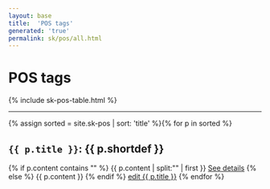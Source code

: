 ```yaml
---
layout: base
title:  'POS tags'
generated: 'true'
permalink: sk/pos/all.html
---
```


# POS tags

{% include sk-pos-table.html %}

----------

{% assign sorted = site.sk-pos | sort: 'title' %}{% for p in sorted %}
<a id="al-sk-pos/{{ p.title }}" class="al-dest"/>
<h2><code>{{ p.title }}</code>: {{ p.shortdef }}</h2>
{% if p.content contains "<!--details-->" %}    
{{ p.content | split:"<!--details-->" | first }}
<a href="{{ p.title }}" class="al-doc">See details</a>
{% else %}
{{ p.content }}
{% endif %}
<a href="{{ site.git_edit }}/{% if p.collection %}{{ p.relative_path }}{% else %}{{ p.path }}{% endif %}" target="#">edit {{ p.title }}</a>
{% endfor %}
